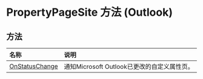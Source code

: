 
# PropertyPageSite 方法 (Outlook)

## 方法



|**名称**|**说明**|
|:-----|:-----|
|[OnStatusChange](d314f8fc-33f5-0a6f-22c0-e26548e21a4f.md)|通知Microsoft Outlook已更改的自定义属性页。|
